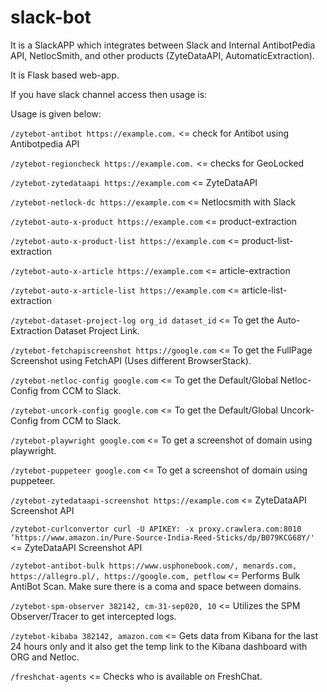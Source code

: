 # slack-bot

It is a SlackAPP which integrates between Slack and Internal AntibotPedia API, NetlocSmith, and other products (ZyteDataAPI, AutomaticExtraction).

It is Flask based web-app.

If you have slack channel access then usage is:

Usage is given below:

`/zytebot-antibot https://example.com.` <= check for Antibot using Antibotpedia API

`/zytebot-regioncheck https://example.com.` <= checks for GeoLocked  

`/zytebot-zytedataapi https://example.com` <= ZyteDataAPI

`/zytebot-netlock-dc https://example.com` <= Netlocsmith with Slack

`/zytebot-auto-x-product https://example.com` <= product-extraction

`/zytebot-auto-x-product-list https://example.com` <= product-list-extraction

`/zytebot-auto-x-article https://example.com` <= article-extraction

`/zytebot-auto-x-article-list https://example.com` <= article-list-extraction

`/zytebot-dataset-project-log org_id dataset_id` <= To get the Auto-Extraction Dataset Project Link.

`/zytebot-fetchapiscreenshot https://google.com` <= To get the FullPage Screenshot using FetchAPI (Uses different BrowserStack).

`/zytebot-netloc-config google.com` <= To get the Default/Global Netloc-Config from CCM to Slack.

`/zytebot-uncork-config google.com` <= To get the Default/Global Uncork-Config from CCM to Slack.

`/zytebot-playwright google.com` <= To get a screenshot of domain using playwright.

`/zytebot-puppeteer google.com` <= To get a screenshot of domain using puppeteer.

`/zytebot-zytedataapi-screenshot https://example.com` <= ZyteDataAPI Screenshot API

`/zytebot-curlconvertor curl -U APIKEY: -x proxy.crawlera.com:8010 ‘https://www.amazon.in/Pure-Source-India-Reed-Sticks/dp/B079KCG68Y/'` <= ZyteDataAPI Screenshot API

`/zytebot-antibot-bulk https://www.usphonebook.com/, menards.com, https://allegro.pl/, https://google.com, petflow` <= Performs Bulk AntiBot Scan. Make sure there is a coma and space between domains. 

`/zytebot-spm-observer 382142, cm-31-sep020, 10` <= Utilizes the SPM Observer/Tracer to get intercepted logs. 

`/zytebot-kibaba 382142, amazon.com` <= Gets data from Kibana for the last 24 hours only and it also get the temp link to the Kibana dashboard with ORG and Netloc.

`/freshchat-agents` <= Checks who is available on FreshChat.